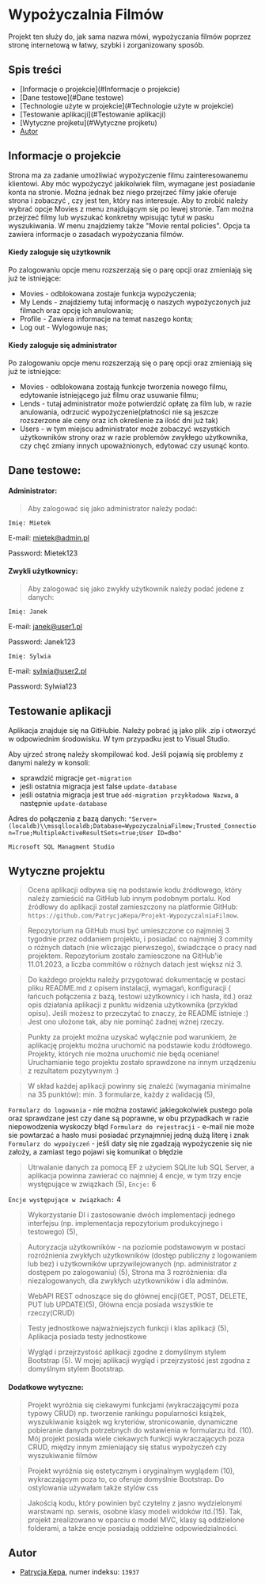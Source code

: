 ﻿
# Wypożyczalnia Filmów

Projekt ten służy do, jak sama nazwa mówi, wypożyczania filmów poprzez stronę internetową w łatwy, szybki i zorganizowany sposób.


## Spis treści
* [Informacje o projekcie](#Informacje o projekcie)
* [Dane testowe](#Dane testowe)
* [Technologie użyte w projekcie](#Technologie użyte w projekcie)
* [Testowanie aplikacji](#Testowanie aplikacji)
* [Wytyczne projketu](#Wytyczne projketu)
* [Autor](#Autor)

## Informacje o projekcie
Strona ma za zadanie umożliwiać wypożyczenie filmu zainteresowanemu klientowi. 
Aby móc wypożyczyć jakikolwiek film, wymagane jest posiadanie konta na stronie. Można jednak bez niego przejrzeć filmy jakie oferuje strona i zobaczyć , czy jest ten, który nas interesuje. Aby to zrobić należy wybrać opcje Movies z menu znajdującym się po lewej stronie.
Tam można przejrzeć filmy lub wyszukać konkretny wpisując tytuł w pasku wyszukiwania.
W menu znajdziemy także "Movie rental policies". Opcja ta zawiera informacje o zasadach wypożyczania filmów.

#### Kiedy zaloguje się użytkownik
Po zalogowaniu opcje menu rozszerzają się o parę opcji oraz zmieniają się już te istniejące:
* Movies - odblokowana zostaje funkcja wypożyczenia;
* My Lends - znajdziemy tutaj informację o naszych wypożyczonych już filmach oraz opcję ich anulowania;
* Profile - Zawiera informacje na temat naszego konta;
* Log out - Wylogowuje nas;

#### Kiedy zaloguje się administrator
Po zalogowaniu opcje menu rozszerzają się o parę opcji oraz zmieniają się już te istniejące:
* Movies - odblokowana zostają funkcje tworzenia nowego filmu, edytowanie istniejącego już filmu oraz usuwanie filmu;
* Lends - tutaj administrator może potwierdzić opłatę za film lub, w razie anulowania, odrzucić wypożyczenie(płatności nie są jeszcze rozszerzone ale ceny oraz ich określenie za ilość dni już tak)
* Users - w tym miejscu administrator może zobaczyć wszystkich użytkowników strony oraz w razie problemów zwykłego użytkownika, czy chęć zmiany innych upoważnionych, edytować czy usunąć konto.



## Dane testowe:
#### Administrator:
> Aby zalogować się jako administrator należy podać:

`Imię: Mietek`

E-mail: mietek@admin.pl

Password: Mietek123
#### Zwykli użytkownicy:
> Aby zalogować się jako zwykły użytkownik należy podać jedene z danych:

`Imię: Janek`

E-mail: janek@user1.pl

Password: Janek123

`Imię: Sylwia`

E-mail: sylwia@user2.pl

Password: Sylwia123
## Testowanie aplikacji

Aplikacja znajduje się na GitHubie. Należy pobrać ją jako plik .zip i otworzyć w odpowiednim środowisku. W tym przypadku jest to Visual Studio.

Aby ujrzeć stronę należy skompilować kod. Jeśli pojawią się problemy z danymi należy w konsoli:
* sprawdzić migracje `get-migration`
* jeśli ostatnia migracja jest false `update-database`
* jeśli ostatnia migracja jest true `add-migration przykładowa Nazwa`, a następnie `update-database`


Adres do połączenia z bazą danych: `"Server=(localdb)\\mssqllocaldb;Database=WypozyczalniaFilmow;Trusted_Connection=True;MultipleActiveResultSets=true;User ID=dbo"`

`Microsoft SQL Managment Studio`

## Wytyczne projektu
>Ocena aplikacji odbywa się na podstawie kodu źródłowego, który należy zamieścić na GitHub lub innym podobnym portalu.
Kod źródłowy do aplikacji został zamieszczony na platformie GitHub:
`https://github.com/PatrycjaKepa/Projekt-WypozyczalniaFilmow`.

>Repozytorium na GitHub musi być umieszczone co najmniej 3 tygodnie przez oddaniem projektu, i posiadać co najmniej 3 commity o różnych datach (nie wliczając pierwszego), świadczące o pracy nad projektem.
Repozytorium zostało zamiesczone na GitHub'ie 11.01.2023, a liczba commitów o różnych datach jest większ niż 3.

>Do każdego projektu należy przygotować dokumentację w postaci pliku README.md z opisem instalacji, wymagań, konfiguracji ( łańcuch połączenia z bazą, testowi użytkownicy i ich hasła, itd.) oraz opis działania aplikacji z punktu widzenia użytkownika (przykład opisu).
Jeśli możesz to przeczytać to znaczy, że README istnieje :) Jest ono ułożone tak, aby nie pominąć żadnej wżnej rzeczy.

>Punkty za projekt można uzyskać wyłącznie pod warunkiem, że aplikację projektu można uruchomić na podstawie kodu źródłowego. Projekty, których nie można uruchomić nie będą oceniane!
Uruchamianie tego projektu zostało sprawdzone na innym urządzeniu z rezultatem pozytywnym :)

>W skład każdej aplikacji powinny się znaleźć (wymagania minimalne na 35 punktów): min. 3 formularze, każdy z walidacją (5),

`Formularz do logowania` - nie można zostawić jakiegokolwiek pustego pola oraz sprawdzane jest czy dane są poprawne, w obu przypadkach w razie niepowodzenia wyskoczy błąd
`Formularz do rejestracji` - e-mail nie może sie powtarzać a hasło musi posiadać przynajmniej jedną dużą literę i znak
`Formularz do wypożyczeń` - jeśli daty się nie zgadzają wypożyczenie się nie założy, a zamiast tego pojawi się komunikat o błędzie 


>Utrwalanie danych za pomocą EF z użyciem SQLite lub SQL Server, a aplikacja powinna zawierać co najmniej 4 encje, w tym trzy encje występujące w związkach (5),
`Encje:` 6 

`Encje występujące w związkach:` 4

>Wykorzystanie DI i zastosowanie dwóch implementacji jednego interfejsu (np. implementacja repozytorium produkcyjnego i testowego) (5),


>Autoryzacja użytkowników - na poziomie podstawowym w postaci rozróżnienia zwykłych użytkowników (dostęp publiczny z logowaniem lub bez) i użytkowników uprzywilejowanych (np. administrator z dostępem po zalogowaniu) (5),
Strona ma 3 rozróżnienia: dla niezalogowanych, dla zwykłych użytkowników i dla adminów.

>WebAPI REST odnoszące się do głównej encji(GET, POST, DELETE, PUT lub UPDATE)(5),
Główna encja posiada wszystkie te rzeczy(CRUD)

>Testy jednostkowe najważniejszych funkcji i klas aplikacji (5),
Aplikacja posiada testy jednostkowe

>Wygląd i przejrzystość aplikacji zgodne z domyślnym stylem Bootstrap (5).
W mojej aplikacji wygląd i przejrzystość jest zgodna z domyślnym stylem Bootstrap.

#### Dodatkowe wytyczne:

>Projekt wyróżnia się ciekawymi funkcjami (wykraczającymi poza typowy CRUD) np. tworzenie rankingu popularności książek, wyszukiwanie książek wg kryteriów, stronicowanie, dynamiczne pobieranie danych potrzebnych do wstawienia w formularzu itd. (10).
Mój projekt posiada wiele ciekawych funkcji wykraczających poza CRUD, między innym zmieniający się status wypożyczeń czy wyszukiwanie filmów

>Projekt wyróżnia się estetycznym i oryginalnym wyglądem (10), wykraczającym poza to, co oferuje domyślnie Bootstrap.
Do ostylowania używałam także stylów css

>Jakością kodu, który powinien być czytelny z jasno wydzielonymi warstwami np. serwis, osobne klasy modeli widoków itd.(15).
Tak, projekt zrealizowano w oparciu o model MVC, klasy są oddzielone folderami, a także encje posiadają oddzielne odpowiedzialności.
## Autor
- [Patrycja Kępa](https://github.com/PatrycjaKepa/Projekt-WypozyczalniaFilmow), numer indeksu: `13937`